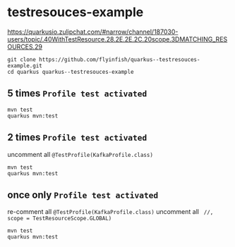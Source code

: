 # testresouces-example

https://quarkusio.zulipchat.com/#narrow/channel/187030-users/topic/.40WithTestResource.28.2E.2E.2C.20scope.3DMATCHING_RESOURCES.29

```
git clone https://github.com/flyinfish/quarkus--testresouces-example.git
cd quarkus quarkus--testresouces-example
```

## 5 times `Profile test activated`

```
mvn test
quarkus mvn:test
```

## 2 times `Profile test activated`

uncomment all `@TestProfile(KafkaProfile.class)`
```
mvn test
quarkus mvn:test
```

## once only `Profile test activated`

re-comment all `@TestProfile(KafkaProfile.class)`
uncomment all ` //, scope = TestResourceScope.GLOBAL)`
```
mvn test
quarkus mvn:test
```

